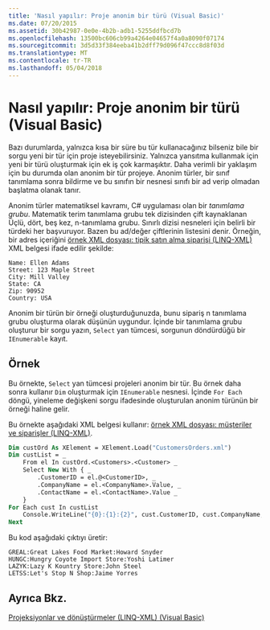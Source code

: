 ```yaml
---
title: 'Nasıl yapılır: Proje anonim bir türü (Visual Basic)'
ms.date: 07/20/2015
ms.assetid: 30b42987-0e0e-4b2b-adb1-5255ddfbcd7b
ms.openlocfilehash: 13500bc606cb99a4264e04657f4a0a8090f07174
ms.sourcegitcommit: 3d5d33f384eeba41b2dff79d096f47ccc8d8f03d
ms.translationtype: MT
ms.contentlocale: tr-TR
ms.lasthandoff: 05/04/2018
---
```

# <a name="how-to-project-an-anonymous-type-visual-basic"></a>Nasıl yapılır: Proje anonim bir türü (Visual Basic)
Bazı durumlarda, yalnızca kısa bir süre bu tür kullanacağınız bilseniz bile bir sorgu yeni bir tür için proje isteyebilirsiniz. Yalnızca yansıtma kullanmak için yeni bir türü oluşturmak için ek iş çok karmaşıktır. Daha verimli bir yaklaşım için bu durumda olan anonim bir tür projeye. Anonim türler, bir sınıf tanımlama sonra bildirme ve bu sınıfın bir nesnesi sınıfı bir ad verip olmadan başlatma olanak tanır.  
  
 Anonim türler matematiksel kavramı, C# uygulaması olan bir *tanımlama grubu*. Matematik terim tanımlama grubu tek dizisinden çift kaynaklanan Üçlü, dört, beş kez, n-tanımlama grubu. Sınırlı dizisi nesneleri için belirli bir türdeki her başvuruyor. Bazen bu ad/değer çiftlerinin listesini denir. Örneğin, bir adres içeriğini [örnek XML dosyası: tipik satın alma siparişi (LINQ-XML)](../../../../visual-basic/programming-guide/concepts/linq/sample-xml-file-typical-purchase-order-linq-to-xml.md) XML belgesi ifade edilir şekilde:  
  
```  
Name: Ellen Adams  
Street: 123 Maple Street  
City: Mill Valley  
State: CA  
Zip: 90952  
Country: USA  
```  
  
 Anonim bir türün bir örneği oluşturduğunuzda, bunu sipariş n tanımlama grubu oluşturma olarak düşünün uygundur. İçinde bir tanımlama grubu oluşturur bir sorgu yazın, `Select` yan tümcesi, sorgunun döndürdüğü bir `IEnumerable` kayıt.  
  
## <a name="example"></a>Örnek  
 Bu örnekte, `Select` yan tümcesi projeleri anonim bir tür. Bu örnek daha sonra kullanır `Dim` oluşturmak için `IEnumerable` nesnesi. İçinde `For Each` döngü, yineleme değişkeni sorgu ifadesinde oluşturulan anonim türünün bir örneği haline gelir.  
  
 Bu örnekte aşağıdaki XML belgesi kullanır: [örnek XML dosyası: müşteriler ve siparişler (LINQ-XML)](../../../../visual-basic/programming-guide/concepts/linq/sample-xml-file-customers-and-orders-linq-to-xml.md).  
  
```vb  
Dim custOrd As XElement = XElement.Load("CustomersOrders.xml")  
Dim custList = _  
    From el In custOrd.<Customers>.<Customer> _  
    Select New With { _  
        .CustomerID = el.@<CustomerID>, _  
        .CompanyName = el.<CompanyName>.Value, _  
        .ContactName = el.<ContactName>.Value _  
    }  
For Each cust In custList  
    Console.WriteLine("{0}:{1}:{2}", cust.CustomerID, cust.CompanyName, cust.ContactName)  
Next  
```  
  
 Bu kod aşağıdaki çıktıyı üretir:  
  
```  
GREAL:Great Lakes Food Market:Howard Snyder  
HUNGC:Hungry Coyote Import Store:Yoshi Latimer  
LAZYK:Lazy K Kountry Store:John Steel  
LETSS:Let's Stop N Shop:Jaime Yorres  
```  
  
## <a name="see-also"></a>Ayrıca Bkz.  
 [Projeksiyonlar ve dönüştürmeler (LINQ-XML) (Visual Basic)](../../../../visual-basic/programming-guide/concepts/linq/projections-and-transformations-linq-to-xml.md)
